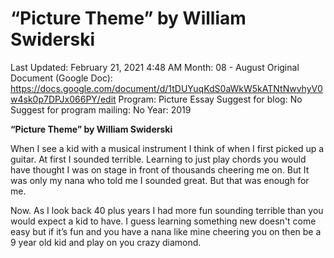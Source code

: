 # “Picture Theme” by William Swiderski

Last Updated: February 21, 2021 4:48 AM
Month: 08 - August
Original Document (Google Doc): https://docs.google.com/document/d/1tDUYuqKdS0aWkW5kATNtNwvhyV0w4sk0p7DPJx066PY/edit
Program: Picture Essay
Suggest for blog: No
Suggest for program mailing: No
Year: 2019

**“Picture Theme” by William Swiderski**	

When I see a kid with a musical instrument I think of when I first picked up a guitar. At first I sounded terrible. Learning to just play chords you would have thought I was on stage in front of thousands cheering me on. But It was only my nana who told me I sounded great. But that was enough for me.

Now. As I look back 40 plus years I had more fun sounding terrible than you would expect a kid to have. I guess learning something new doesn't come easy but if it’s fun and you have a nana like mine cheering you on then be a 9 year old kid and play on you crazy diamond.